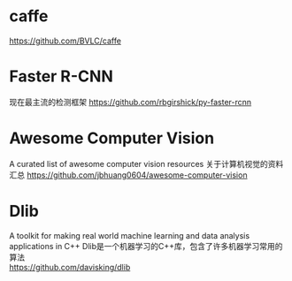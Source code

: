 caffe
====
https://github.com/BVLC/caffe


Faster R-CNN
====
现在最主流的检测框架 
https://github.com/rbgirshick/py-faster-rcnn


Awesome Computer Vision
====
A curated list of awesome computer vision resources 
关于计算机视觉的资料汇总 
https://github.com/jbhuang0604/awesome-computer-vision


Dlib
====
A toolkit for making real world machine learning and data analysis applications in C++
Dlib是一个机器学习的C++库，包含了许多机器学习常用的算法  
https://github.com/davisking/dlib




